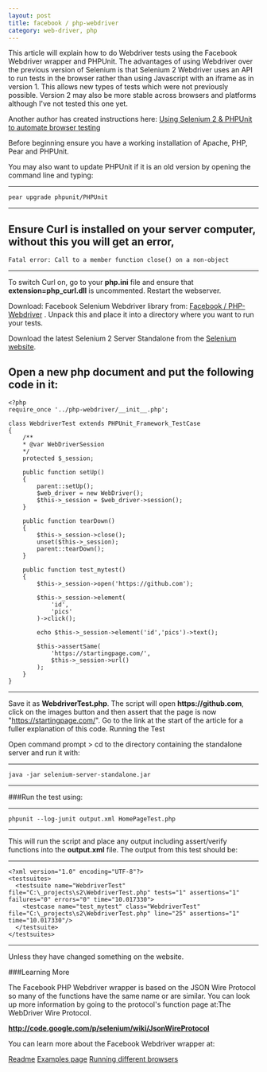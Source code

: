```yaml
---
layout: post
title: facebook / php-webdriver
category: web-driver, php
---
```


This article will explain how to do Webdriver tests using the Facebook Webdriver wrapper and PHPUnit. The advantages of using Webdriver over the previous version of Selenium is that Selenium 2 Webdriver uses an API to run tests in the browser rather than using Javascript with an iframe as in version 1. This allows new types of tests which were not previously possible. Version 2 may also be more stable across browsers and platforms although I've not tested this one yet.

Another author has created instructions here:
[Using Selenium 2 & PHPUnit to automate browser testing](http://edvanbeinum.com/using-selenium-2-phpunit-to-automate-browser-testing)

Before beginning ensure you have a working installation of Apache, PHP, Pear and PHPUnit.

You may also want to update PHPUnit if it is an old version by opening the command line and typing:

-----------------------------------
    pear upgrade phpunit/PHPUnit

-----------------------------------

Ensure Curl is installed on your server computer, without this you will get an error, 
-----------------------------------
    Fatal error: Call to a member function close() on a non-object
  
-----------------------------------


To switch Curl on, go to your __php.ini__ file and ensure that __extension=php_curl.dll__ is uncommented. Restart the webserver.

Download: Facebook Selenium Webdriver library from: [Facebook / PHP-Webdriver](https://github.com/facebook/php-webdriver) . Unpack this and place it into a directory where you want to run your tests.

Download the latest Selenium 2 Server Standalone from the [Selenium website](http://seleniumhq.org/download/).


Open a new php document and put the following code in it: 
------------------------------------
    <?php
    require_once '../php-webdriver/__init__.php';
    
    class WebdriverTest extends PHPUnit_Framework_TestCase
    {
        /** 
        * @var WebDriverSession
        */
        protected $_session;
    
        public function setUp()
        {
            parent::setUp();
            $web_driver = new WebDriver();
            $this->_session = $web_driver->session();
        }
    
        public function tearDown()
        {
            $this->_session->close();
            unset($this->_session);
            parent::tearDown();
        }
    
        public function test_mytest()
        {
            $this->_session->open('https://github.com');
    
            $this->_session->element(
                'id',
                'pics'
            )->click();
            
            echo $this->_session->element('id','pics')->text();
    
            $this->assertSame(
                'https://startingpage.com/', 
                $this->_session->url()
            );
        }
    }
      
-------------------------------------------------

Save it as __WebdriverTest.php__. The script will open __https://github.com__, click on the images button and then assert that the page is now "https://startingpage.com/". Go to the link at the start of the article for a fuller explanation of this code. 
Running the Test

Open command prompt > cd to the directory containing the standalone server and run it with:

-------------------------------------------
    java -jar selenium-server-standalone.jar
  
-------------------------------------------

###Run the test using:

--------------------------------------------

    phpunit --log-junit output.xml HomePageTest.php
  
------------------------------------------

This will run the script and place any output including assert/verify functions into the __output.xml__ file. The output from this test should be:

--------------------------------------------
    <?xml version="1.0" encoding="UTF-8"?>
    <testsuites>
      <testsuite name="WebdriverTest" file="C:\_projects\s2\WebdriverTest.php" tests="1" assertions="1" failures="0" errors="0" time="10.017330">
        <testcase name="test_mytest" class="WebdriverTest" file="C:\_projects\s2\WebdriverTest.php" line="25" assertions="1" time="10.017330"/>
      </testsuite>
    </testsuites>
  
-------------------------------------------

Unless they have changed something on the website. 

###Learning More

The Facebook PHP Webdriver wrapper is based on the JSON Wire Protocol so many of the functions have the same name or are similar. You can look up more information by going to the protocol's function page at:The WebDriver Wire Protocol.

 __http://code.google.com/p/selenium/wiki/JsonWireProtocol__

You can learn more about the Facebook Webdriver wrapper at: 

[Readme](https://github.com/facebook/php-webdriver#readme)
[Examples page](https://github.com/facebook/php-webdriver/wiki/Example-command-reference)
[Running different browsers](https://github.com/facebook/php-webdriver/wiki/Launching-Browsers)
